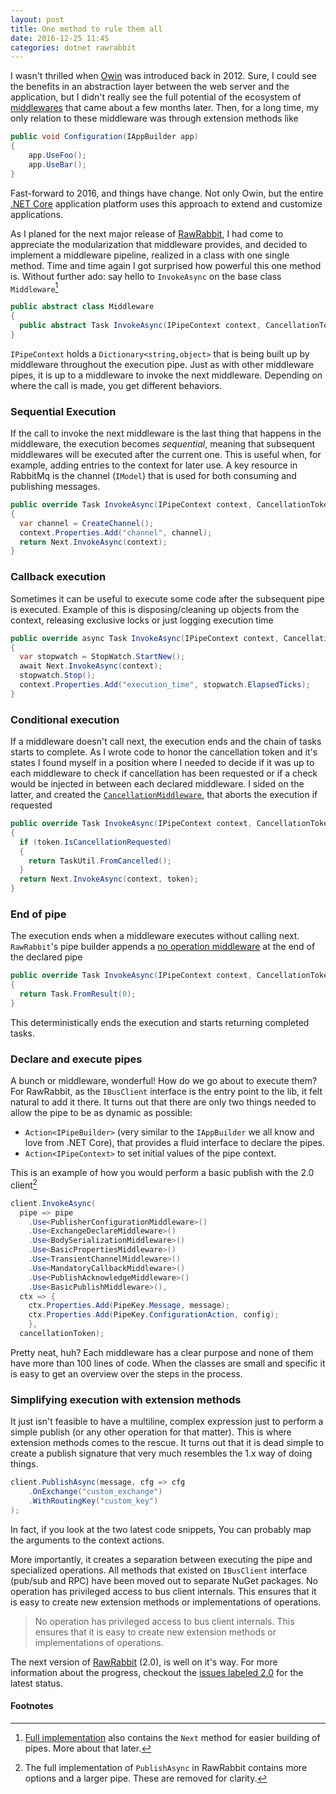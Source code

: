 ```yaml
---
layout: post
title: One method to rule them all
date: 2016-12-25 11:45
categories: dotnet rawrabbit
---
```

I wasn't thrilled when [Owin](http://owin.org/) was introduced back in 2012. Sure, I could see the benefits in an abstraction layer between the web server and the application, but I didn't really see the full potential of the ecosystem of [middlewares](https://msdn.microsoft.com/en-us/library/microsoft.owin.owinmiddleware(v=vs.113).aspx) that came about a few months later. Then, for a long time, my only relation to these middleware was through extension methods like

```csharp
public void Configuration(IAppBuilder app)
{
    app.UseFoo();
    app.UseBar();
}
```
Fast-forward to 2016, and things have change. Not only Owin, but the entire [.NET Core](https://dot.net/core) application platform uses this approach to extend and customize applications.

As I planed for the next major release of [RawRabbit](https://github.com/pardahlman/RawRabbit), I had come to appreciate the modularization that middleware provides, and decided to implement a middleware pipeline, realized in a class with one single method. Time and time again I got surprised how powerful this one method is. Without further ado: say hello to `InvokeAsync` on the base class `Middleware`[^1]

```csharp
public abstract class Middleware
{
  public abstract Task InvokeAsync(IPipeContext context, CancellationToken token);
}
```
`IPipeContext` holds a `Dictionary<string,object>` that is being built up by middleware throughout the execution pipe. Just as with other middleware pipes, it is up to a middleware to invoke the next middleware. Depending on where the call is made, you get different behaviors.

### Sequential Execution
If the call to invoke the next middleware is the last thing that happens in the middleware, the execution becomes _sequential_, meaning that subsequent middlewares will be executed after the current one. This is useful when, for example, adding entries to the context for later use. A key resource in RabbitMq is the channel (`IModel`) that is used for both consuming and publishing messages.

```csharp
public override Task InvokeAsync(IPipeContext context, CancellationToken token)
{
  var channel = CreateChannel();
  context.Properties.Add("channel", channel);
  return Next.InvokeAsync(context);
}
```

### Callback execution
Sometimes it can be useful to execute some code after the subsequent pipe is executed. Example of this is disposing/cleaning up objects from the context, releasing exclusive locks or just logging execution time

```csharp
public override async Task InvokeAsync(IPipeContext context, CancellationToken token)
{
  var stopwatch = StopWatch.StartNew();
  await Next.InvokeAsync(context);
  stopwatch.Stop();
  context.Properties.Add("execution_time", stopwatch.ElapsedTicks);
}
```

### Conditional execution
If a middleware doesn't call next, the execution ends and the chain of tasks starts to complete. As I wrote code to honor the cancellation token and it's states I found myself in a position where I needed to decide if it was up to each middleware to check if cancellation has been requested or if a check would be injected in between each declared middleware. I sided on the latter, and created the [`CancellationMiddleware`](https://github.com/pardahlman/RawRabbit/blob/2.0/src/RawRabbit/Pipe/Middleware/CancellationMiddleware.cs), that aborts the execution if requested

```csharp
public override Task InvokeAsync(IPipeContext context, CancellationToken token)
{
  if (token.IsCancellationRequested)
  {
    return TaskUtil.FromCancelled();
  }
  return Next.InvokeAsync(context, token);
}
```

### End of pipe
The execution ends when a middleware executes without calling next. `RawRabbit`'s pipe builder appends a [no operation middleware](https://github.com/pardahlman/RawRabbit/blob/2.0/src/RawRabbit/Pipe/Middleware/NoOpMiddleware.cs) at the end of the declared pipe

```csharp
public override Task InvokeAsync(IPipeContext context, CancellationToken token)
{
  return Task.FromResult(0);
}
```
This deterministically ends the execution and starts returning completed tasks.

### Declare and execute pipes
A bunch or middleware, wonderful! How do we go about to execute them? For RawRabbit, as the `IBusClient` interface is the entry point to the lib, it felt natural to add it there. It turns out that there are only two things needed to allow the pipe to be as dynamic as possible:

  * `Action<IPipeBuilder>` (very similar to the `IAppBuilder` we all know and love from .NET Core), that provides a fluid interface to declare the pipes.
  * `Action<IPipeContext>` to set initial values of the pipe context.

This is an example of how you would perform a basic publish with the 2.0 client[^2]

```csharp
client.InvokeAsync(
  pipe => pipe
    .Use<PublisherConfigurationMiddleware>()
    .Use<ExchangeDeclareMiddleware>()
    .Use<BodySerializationMiddleware>()
    .Use<BasicPropertiesMiddleware>()
    .Use<TransientChannelMiddleware>()
    .Use<MandatoryCallbackMiddleware>()
    .Use<PublishAcknowledgeMiddleware>()
    .Use<BasicPublishMiddleware>(),
  ctx => {
    ctx.Properties.Add(PipeKey.Message, message);
    ctx.Properties.Add(PipeKey.ConfigurationAction, config);
    },
  cancellationToken);
```
Pretty neat, huh? Each middleware has a clear purpose and none of them have more than 100 lines of code. When the classes are small and specific it is easy to get an overview over the steps in the process.

### Simplifying execution with extension methods
It just isn't feasible to have a multiline, complex expression just to perform a simple publish (or any other operation for that matter). This is where extension methods comes to the rescue. It turns out that it is dead simple to create a publish signature that very much resembles the 1.x way of doing things.

```csharp
client.PublishAsync(message, cfg => cfg
    .OnExchange("custom_exchange")
    .WithRoutingKey("custom_key")
);
```
In fact, if you look at the two latest code snippets, You can probably map the arguments to the context actions.

More importantly, it creates a separation between executing the pipe and specialized operations. All methods that existed on `IBusClient` interface (pub/sub and RPC) have been moved out to separate NuGet packages. No operation has privileged access to bus client internals. This ensures that it is easy to create new extension methods or implementations of operations.

> No operation has privileged access to bus client internals. This ensures that it is easy to create new extension methods or implementations of operations.

The next version of [RawRabbit](https://github.com/pardahlman/RawRabbit/) (2.0), is well on it's way. For more information about the progress, checkout the [issues labeled 2.0](https://github.com/pardahlman/RawRabbit/issues?q=is%3Aopen+is%3Aissue+label%3A2.0) for the latest status.

#### Footnotes

[^1]: [Full implementation](https://github.com/pardahlman/RawRabbit/blob/2.0/src/RawRabbit/Pipe/Middleware/Middleware.cs) also contains the `Next` method for easier building of pipes. More about that later.
[^2]: The full implementation of `PublishAsync` in RawRabbit contains more options and a larger pipe. These are removed for clarity.
